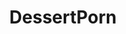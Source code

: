 ---
title: DessertPorn
crosslinks:
- PornOverlords
- Smores
- help
- icepops
- RussianFood
- GifRecipes
- FoodPorn
- de
- marketing
- worldnews
- Baking
- FondantHate
- VtKrp3W
- KnightsOfPineapple
---